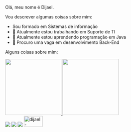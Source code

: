 Olá, meu nome é Dijael.

Vou descrever algumas coisas sobre mim:

- Sou formado em Sistemas de informação
- 🔭 Atualmente estou trabalhando em Suporte de TI
- 🌱 Atualmente estou aprendendo programação em Java
- 👯 Procuro uma vaga em desenvolvimento Back-End

Alguns coisas sobre mim:

<div>
  <a href="https://github.com/dijaelramos">

  <img height="180em" src="https://github-readme-stats.vercel.app/api?username=dijaelramos&show_icons=true&theme=merko&include_all_commits=true&count_private=true"/>
  <img height="180em" src="https://github-readme-stats.vercel.app/api/top-langs/?username=dijaelramos&layout=compact&langs_count=7&theme=merko&hide=javascript"/>
</div>

  <div> 
    <a href="mailto:dijaelr@gmail.com" target="_blank"><img src="https://img.shields.io/badge/Gmail-D14836?style=for-the-badge&logo=gmail&logoColor=white" target="_blank"></a>
    <a href="https://api.whatsapp.com/send?phone=5581996276595" target="_blank"><img src="https://img.shields.io/badge/WhatsApp-25D366?style=for-the-badge&logo=whatsapp&logoColor=white" target="_blank"></a>
    <a href="https://www.linkedin.com/in/dijael-ramos-1a4b001b7/" target="_blank"><img src="https://img.shields.io/badge/LinkedIn-0077B5?style=for-the-badge&logo=linkedin&logoColor=white" target="_blank"></a>
    <a href="https://www.instagram.com/dijaelramos/" target="_blank"><img alt="dijael-instagram" height="35" width="60" src="https://seeklogo.com/images/I/instagram-logo-7596E83E98-seeklogo.com.png" style="max-width:100%;"></a>
 
</div>
